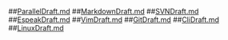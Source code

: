 ##[ParallelDraft.md](ParallelDraft.md)
##[MarkdownDraft.md](MarkdownDraft.md)
##[SVNDraft.md](SVNDraft.md)
##[EspeakDraft.md](EspeakDraft.md)
##[VimDraft.md](VimDraft.md)
##[GitDraft.md](GitDraft.md)
##[CliDraft.md](CliDraft.md)
##[LinuxDraft.md](LinuxDraft.md)
